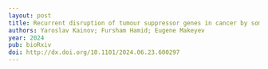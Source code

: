 ```yaml
---
layout: post
title: Recurrent disruption of tumour suppressor genes in cancer by somatic mutations in cleavage and polyadenylation signals
authors: Yaroslav Kainov; Fursham Hamid; Eugene Makeyev
year: 2024
pub: bioRxiv
doi: http://dx.doi.org/10.1101/2024.06.23.600297
---
```


